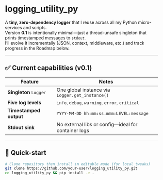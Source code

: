 # logging_utility_py

A **tiny, zero-dependency logger** that I reuse across all my Python micro-services and scripts.  
Version **0.1** is intentionally minimal—just a thread-unsafe singleton that prints timestamped messages to `stdout`.  
I’ll evolve it incrementally (JSON, context, middleware, etc.) and track progress in the Roadmap below.

---

## ✅ Current capabilities (v0.1)

| Feature | Notes |
|---------|-------|
| **Singleton** `Logger` | One global instance via `Logger.get_instance()` |
| **Five log levels** | `info`, `debug`, `warning`, `error`, `critical` |
| **Timestamped output** | `YYYY-MM-DD hh:mm:ss.mmm:LEVEL:message` |
| **Stdout sink** | No external libs or config—ideal for container logs |

---

## 🚀 Quick-start

```bash
# Clone repository then install in editable mode (for local tweaks)
git clone https://github.com/your-user/logging_utility_py.git
cd logging_utility_py && pip install -e .

